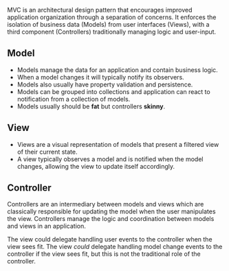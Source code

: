 MVC is an architectural design pattern that encourages improved application organization through a separation of concerns. It enforces the isolation of business data (Models) from user interfaces (Views), with a third component (Controllers) traditionally managing logic and user-input.

## Model

- Models manage the data for an application and contain business logic.
- When a model changes it will typically notify its observers.
- Models also usually have property validation and persistence.
- Models can be grouped into collections and application can react to notification from a collection of models.
- Models usually should be **fat** but controllers **skinny**.

## View

- Views are a visual representation of models that present a filtered view of their current state.
- A view typically observes a model and is notified when the model changes, allowing the view to update itself accordingly.

## Controller

Controllers are an intermediary between models and views which are classically responsible for updating the model when the user manipulates the view. Controllers manage the logic and coordination between models and views in an application.

The view could delegate handling user events to the controller when the view sees fit. The view _could_ delegate handling model change events to the controller if the view sees fit, but this is not the traditional role of the controller.
